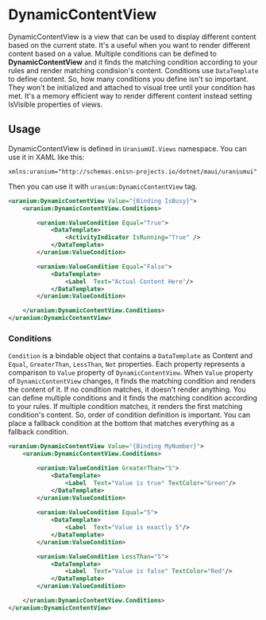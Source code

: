 # DynamicContentView
DynamicContentView is a view that can be used to display different content based on the current state. It's a useful when you want to render different content based on a value. Multiple conditions can be defined to **DynamicContentView** and it finds the matching condition according to your rules and render matching condision's content. Conditions use `DataTemplate` to define content. So, how many conditions you define isn't so important. They won't be initialized and attached to visual tree until your condition has met. It's a memory efficient way to render different content instead setting IsVisible properties of views.

## Usage

DynamicContentView is defined in `UraniumUI.Views` namespace. You can use it in XAML like this:

```
xmlns:uranium="http://schemas.enisn-projects.io/dotnet/maui/uraniumui"
```

Then you can use it with `uranium:DynamicContentView` tag.

```xml
<uranium:DynamicContentView Value="{Binding IsBusy}">
    <uranium:DynamicContentView.Conditions>

        <uranium:ValueCondition Equal="True">
            <DataTemplate>
                <ActivityIndicator IsRunning="True" />
            </DataTemplate>
        </uranium:ValueCondition>

        <uranium:ValueCondition Equal="False">
            <DataTemplate>
                <Label  Text="Actual Content Here"/>
            </DataTemplate>
        </uranium:ValueCondition>

    </uranium:DynamicContentView.Conditions>
</uranium:DynamicContentView>
```

### Conditions
`Condition` is a bindable object that contains a `DataTemplate` as Content and `Equal`, `GreaterThan`, `LessThan`, `Not` properties. Each property represents a comparison to `Value` property of `DynamicContentView`. When `Value` property of `DynamicContentView` changes, it finds the matching condition and renders the content of it. If no condition matches, it doesn't render anything. You can define multiple conditions and it finds the matching condition according to your rules. If multiple condition matches, it renders the first matching condition's content. So, order of condition definition is important. You can place a fallback condition at the bottom that matches everything as a fallback condition.

```xml
<uranium:DynamicContentView Value="{Binding MyNumber}">
    <uranium:DynamicContentView.Conditions>

        <uranium:ValueCondition GreaterThan="5">
            <DataTemplate>
                <Label  Text="Value is true" TextColor="Green"/>
            </DataTemplate>
        </uranium:ValueCondition>
        
        <uranium:ValueCondition Equal="5">
            <DataTemplate>
                <Label  Text="Value is exactly 5"/>
            </DataTemplate>
        </uranium:ValueCondition>

        <uranium:ValueCondition LessThan="5">
            <DataTemplate>
                <Label  Text="Value is false" TextColor="Red"/>
            </DataTemplate>
        </uranium:ValueCondition>

    </uranium:DynamicContentView.Conditions>
</uranium:DynamicContentView>
```